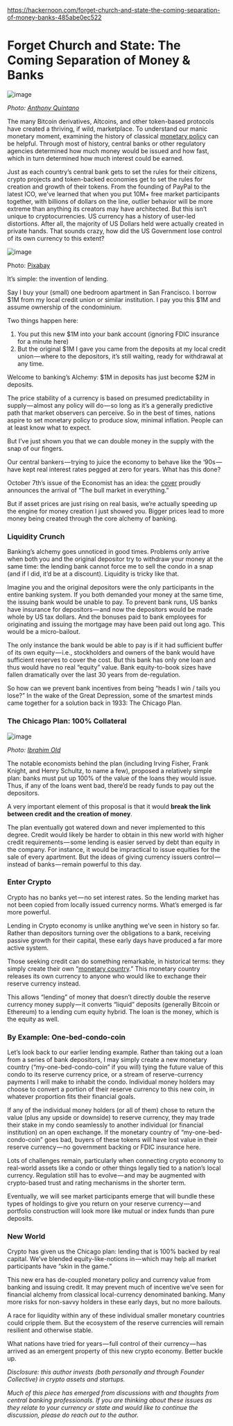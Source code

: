 
https://hackernoon.com/forget-church-and-state-the-coming-separation-of-money-banks-485abe0ec522

# Forget Church and State: The Coming Separation of Money & Banks

![image](https://hackernoon.imgix.net/hn-images/0*67orC0xOIbKqwZU6.?auto=format&fit=max&w=1920)

_Photo:_  [_Anthony Quintano_](https://www.flickr.com/photos/quintanomedia/32956945963/in/photolist-SdhXQg-aoaczA-4Lbxc6-kmji-5t74wg-9g61Gw-4LsLhF-TpbChj-SdYGkD-cFfbXj-dfABGi-cpdZfQ-hL8NYQ-5jeyim-adYV17-5vAbk-d9uEqJ-mMm5-7AzFL9-aySTdM-8qjLc-mFxqJD-eUE84-6GC53X-aCw5iu-SdYGtz-6GCfLF-TpbDGJ-aCtoP8-Rktfwq-VwYPbT-hL9u8D-d76B5w-aCtqBx-aCtq3g-d76AVN-g6HS4t-5yPj7g-aMRnzF-6QHjQR-24Skrs-9RTsto-6yM4bv-aCtqM8-c2neRy-apx3D4-eUXhRq-TpbCqq-biW3T4-SdYHdv?ref=hackernoon.com)

The many Bitcoin derivatives, Altcoins, and other token-based protocols have created a thriving, if wild, marketplace. To understand our manic monetary moment, examining the history of classical  [monetary policy](http://www.investopedia.com/terms/m/monetarypolicy.asp?ref=hackernoon.com)  can be helpful. Through most of history, central banks or other regulatory agencies determined how much money would be issued and how fast, which in turn determined how much interest could be earned.

Just as each country’s central bank gets to set the rules for their citizens, crypto projects and token-backed economies get to set the rules for creation and growth of their tokens. From the founding of PayPal to the latest ICO, we’ve learned that when you put 10M+ free market participants together, with billions of dollars on the line, outlier behavior will be more extreme than anything its creators may have architected. But this isn’t unique to cryptocurrencies. US currency has a history of user-led distortions. After all, the majority of US Dollars held were actually created in private hands. That sounds crazy, how did the US Government lose control of its own currency to this extent?

![image](https://hackernoon.imgix.net/hn-images/0*sYSoU9wHrh3Vty7r.?auto=format&fit=max&w=1920)

Photo:  [Pixabay](https://pixabay.com/en/dollar-money-us-dollar-arrangement-1443244/?ref=hackernoon.com)

It’s simple: the invention of lending.

Say I buy your (small) one bedroom apartment in San Francisco. I borrow $1M from my local credit union or similar institution. I pay you this $1M and assume ownership of the condominium.

Two things happen here:

1.  You put this new $1M into your bank account (ignoring FDIC insurance for a minute here)
2.  But the original $1M I gave you came from the deposits at my local credit union — where to the depositors, it’s still waiting, ready for withdrawal at any time.

Welcome to banking’s Alchemy: $1M in deposits has just become $2M in deposits.

The price stability of a currency is based on presumed predictability in supply — almost any policy will do — so long as it’s a generally predictive path that market observers can perceive. So in the best of times, nations aspire to set monetary policy to produce slow, minimal inflation. People can at least know what to expect.

But I’ve just shown you that we can double money in the supply with the snap of our fingers.

Our central bankers — trying to juice the economy to behave like the ‘90s — have kept real interest rates pegged at zero for years. What has this done?

October 7th’s issue of the Economist has an idea: the  [cover](https://www.economist.com/printedition/2017-10-07?ref=hackernoon.com)  proudly announces the arrival of “The bull market in everything.”

But if asset prices are just rising on real basis, we’re actually speeding up the engine for money creation I just showed you. Bigger prices lead to more money being created through the core alchemy of banking.

### Liquidity Crunch

Banking’s alchemy goes unnoticed in good times. Problems only arrive when both you and the original depositor try to withdraw your money at the same time: the lending bank cannot force me to sell the condo in a snap (and if I did, it’d be at a discount). Liquidity is tricky like that.

Imagine you and the original depositors were the only participants in the entire banking system. If you both demanded your money at the same time, the issuing bank would be unable to pay. To prevent bank runs, US banks have insurance for depositors — and now the depositors would be made whole by US tax dollars. And the bonuses paid to bank employees for originating and issuing the mortgage may have been paid out long ago. This would be a micro-bailout.

The only instance the bank would be able to pay is if it had sufficient buffer of its own equity — i.e., stockholders and owners of the bank would have sufficient reserves to cover the cost. But this bank has only one loan and thus would have no real “equity” value. Bank equity-to-book sizes have fallen dramatically over the last 30 years from de-regulation.

So how can we prevent bank incentives from being “heads I win / tails you lose?” In the wake of the Great Depression, some of the smartest minds came together for a solution back in 1933: The Chicago Plan.

### The Chicago Plan: 100% Collateral

![image](https://hackernoon.imgix.net/hn-images/0*zI2Grln4eLvFj46r.?auto=format&fit=max&w=1920)

_Photo:_  [_Ibrahim Old_](https://ar.wikipedia.org/wiki/User:Ibrahim_Old?ref=hackernoon.com "ar:User:Ibrahim Old")

The notable economists behind the plan (including Irving Fisher, Frank Knight, and Henry Schultz, to name a few), proposed a relatively simple plan: banks must put up 100% of the value of the loans they would issue. Thus, if any of the loans went bad, there’d be ready funds to pay out the depositors.

A very important element of this proposal is that it would  **break the link between credit and the creation of money**.

The plan eventually got watered down and never implemented to this degree. Credit would likely be harder to obtain in this new world with higher credit requirements — some lending is easier served by debt than equity in the company. For instance, it would be impractical to issue equities for the sale of every apartment. But the ideas of giving currency issuers control — instead of banks — remain powerful to this day.

### Enter Crypto

Crypto has no banks yet — no set interest rates. So the lending market has not been copied from locally issued currency norms. What’s emerged is far more powerful.

Lending in Crypto economy is unlike anything we’ve seen in history so far. Rather than depositors turning over the obligations to a bank, receiving passive growth for their capital, these early days have produced a far more active system.

Those seeking credit can do something remarkable, in historical terms: they simply create their own “[monetary country](https://www.forbes.com/sites/noahjessop/2017/10/09/5-things-ray-dalio-hasnt-learned-about-crypto-yet/%234906a0ae1fa1?ref=hackernoon.com).” This monetary country releases its own currency to anyone who would like to exchange their reserve currency instead.

This allows “lending” of money that doesn’t directly double the reserve currency money supply — it converts “liquid” deposits (generally Bitcoin or Ethereum) to a lending cum equity hybrid. The loan is the money, which is the equity as well.

### By Example: One-bed-condo-coin

Let’s look back to our earlier lending example. Rather than taking out a loan from a series of bank depositors, I may simply create a new monetary country (“my-one-bed-condo-coin” if you will) tying the future value of this condo to its reserve currency price, or a stream of reserve-currency payments I will make to inhabit the condo. Individual money holders may choose to convert a portion of their reserve currency to this new coin, in whatever proportion fits their financial goals.

If any of the individual money holders (or all of them) chose to return the value (plus any upside or downside) to reserve currency, they may trade their stake in my condo seamlessly to another individual (or financial institution) on an open exchange. If the monetary country of “my-one-bed-condo-coin” goes bad, buyers of these tokens will have lost value in their reserve currency — no government backing or FDIC insurance here.

Lots of challenges remain, particularly when connecting crypto economy to real-world assets like a condo or other things legally tied to a nation’s local currency. Regulation still has to evolve — and may be augmented with crypto-based trust and rating mechanisms in the shorter term.

Eventually, we will see market participants emerge that will bundle these types of holdings to give you return on your reserve currency — and portfolio construction will look more like mutual or index funds than pure deposits.

### New World

Crypto has given us the Chicago plan: lending that is 100% backed by real capital. We’ve blended equity-like-notions in — which may help all market participants have “skin in the game.”

This new era has de-coupled monetary policy and currency value from banking and issuing credit. It may prevent much of incentive we’ve seen for financial alchemy from classical local-currency denominated banking. Many more risks for non-savvy holders in these early days, but no more bailouts.

A race for liquidity within any of these individual smaller monetary countries could cripple them. But the ecosystem of the reserve currencies will remain resilient and otherwise stable.

What nations have tried for years — full control of their currency — has arrived as an emergent property of this new crypto economy. Better buckle up.

_Disclosure: this author invests (both personally and through Founder Collective) in crypto assets and startups._

_Much of this piece has emerged from discussions with and thoughts from central banking professionals. If you are thinking about these issues as they relate to your currency or state and would like to continue the discussion, please do reach out to the author._